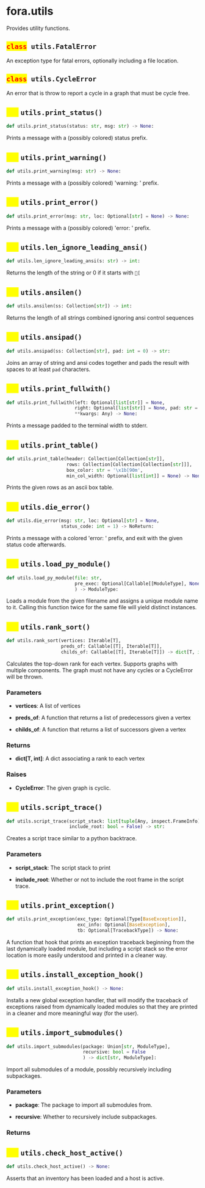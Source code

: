 # fora.utils

Provides utility functions.

## <mark style="color:red;">`class`</mark>` utils.FatalError`

An exception type for fatal errors, optionally including a file location.

## <mark style="color:red;">`class`</mark>` utils.CycleError`

An error that is throw to report a cycle in a graph that must be cycle free.

## <mark style="color:yellow;">`def`</mark> `utils.print_status()`

```python
def utils.print_status(status: str, msg: str) -> None:
```

Prints a message with a (possibly colored) status prefix.

## <mark style="color:yellow;">`def`</mark> `utils.print_warning()`

```python
def utils.print_warning(msg: str) -> None:
```

Prints a message with a (possibly colored) 'warning: ' prefix.

## <mark style="color:yellow;">`def`</mark> `utils.print_error()`

```python
def utils.print_error(msg: str, loc: Optional[str] = None) -> None:
```

Prints a message with a (possibly colored) 'error: ' prefix.

## <mark style="color:yellow;">`def`</mark> `utils.len_ignore_leading_ansi()`

```python
def utils.len_ignore_leading_ansi(s: str) -> int:
```

Returns the length of the string or 0 if it starts with `[`

## <mark style="color:yellow;">`def`</mark> `utils.ansilen()`

```python
def utils.ansilen(ss: Collection[str]) -> int:
```

Returns the length of all strings combined ignoring ansi control sequences

## <mark style="color:yellow;">`def`</mark> `utils.ansipad()`

```python
def utils.ansipad(ss: Collection[str], pad: int = 0) -> str:
```

Joins an array of string and ansi codes together and pads the result with spaces to at least `pad` characters.

## <mark style="color:yellow;">`def`</mark> `utils.print_fullwith()`

```python
def utils.print_fullwith(left: Optional[list[str]] = None, 
                         right: Optional[list[str]] = None, pad: str = '─', 
                         **kwargs: Any) -> None:
```

Prints a message padded to the terminal width to stderr.

## <mark style="color:yellow;">`def`</mark> `utils.print_table()`

```python
def utils.print_table(header: Collection[Collection[str]], 
                      rows: Collection[Collection[Collection[str]]], 
                      box_color: str = '\x1b[90m', 
                      min_col_width: Optional[list[int]] = None) -> None:
```

Prints the given rows as an ascii box table.

## <mark style="color:yellow;">`def`</mark> `utils.die_error()`

```python
def utils.die_error(msg: str, loc: Optional[str] = None, 
                    status_code: int = 1) -> NoReturn:
```

Prints a message with a colored 'error: ' prefix, and exit with the given status code afterwards.

## <mark style="color:yellow;">`def`</mark> `utils.load_py_module()`

```python
def utils.load_py_module(file: str, 
                         pre_exec: Optional[Callable[[ModuleType], None]] = None
                         ) -> ModuleType:
```

Loads a module from the given filename and assigns a unique module name to it.
Calling this function twice for the same file will yield distinct instances.

## <mark style="color:yellow;">`def`</mark> `utils.rank_sort()`

```python
def utils.rank_sort(vertices: Iterable[T], 
                    preds_of: Callable[[T], Iterable[T]], 
                    childs_of: Callable[[T], Iterable[T]]) -> dict[T, int]:
```

Calculates the top-down rank for each vertex. Supports graphs with multiple components.
The graph must not have any cycles or a CycleError will be thrown.

### Parameters

 -  **vertices**: A list of vertices

 -  **preds_of**: A function that returns a list of predecessors given a vertex

 -  **childs_of**: A function that returns a list of successors given a vertex

### Returns

 -  **dict[T, int]**: A dict associating a rank to each vertex

### Raises

 -  **CycleError**: The given graph is cyclic.

## <mark style="color:yellow;">`def`</mark> `utils.script_trace()`

```python
def utils.script_trace(script_stack: list[tuple[Any, inspect.FrameInfo]], 
                       include_root: bool = False) -> str:
```

Creates a script trace similar to a python backtrace.

### Parameters

 -  **script_stack**: The script stack to print

 -  **include_root**: Whether or not to include the root frame in the script trace.

## <mark style="color:yellow;">`def`</mark> `utils.print_exception()`

```python
def utils.print_exception(exc_type: Optional[Type[BaseException]], 
                          exc_info: Optional[BaseException], 
                          tb: Optional[TracebackType]) -> None:
```

A function that hook that prints an exception traceback beginning from the
last dynamically loaded module, but including a script stack so the error
location is more easily understood and printed in a cleaner way.

## <mark style="color:yellow;">`def`</mark> `utils.install_exception_hook()`

```python
def utils.install_exception_hook() -> None:
```

Installs a new global exception handler, that will modify the
traceback of exceptions raised from dynamically loaded modules
so that they are printed in a cleaner and more meaningful way (for the user).

## <mark style="color:yellow;">`def`</mark> `utils.import_submodules()`

```python
def utils.import_submodules(package: Union[str, ModuleType], 
                            recursive: bool = False
                            ) -> dict[str, ModuleType]:
```

Import all submodules of a module, possibly recursively including subpackages.

### Parameters

 -  **package**: The package to import all submodules from.

 -  **recursive**: Whether to recursively include subpackages.

### Returns

## <mark style="color:yellow;">`def`</mark> `utils.check_host_active()`

```python
def utils.check_host_active() -> None:
```

Asserts that an inventory has been loaded and a host is active.